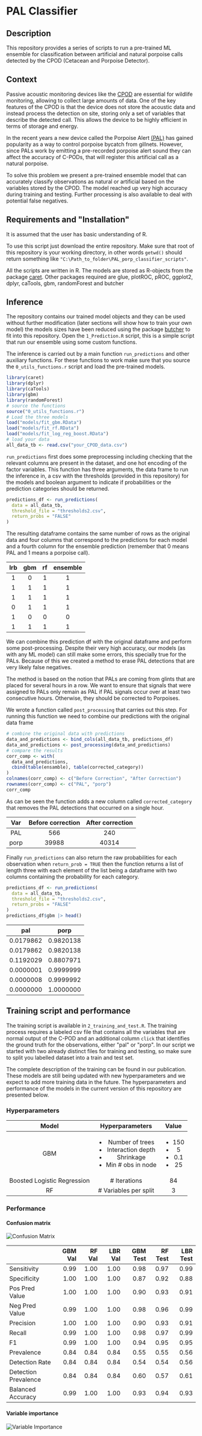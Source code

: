 # PAL Classifier

## Description

This repository provides a series of scripts to run a pre-trained ML ensemble for classification between artificial and natural porpoise calls detected by the CPOD (Cetacean and Porpoise Detector).

## Context

Passive acoustic monitoring devices like the [CPOD](https://www.chelonia.co.uk/cpod.htm)  are essential for wildlife monitoring, allowing to collect large amounts of data. One of the key features of the CPOD is that the device does not store the acoustic data and instead process the detection on site, storing only a set of variables that describe the detected call. This allows the device to be highly efficient in terms of storage and energy.

In the recent years a new device called the Porpoise Alert [(PAL)](https://www.sciencedirect.com/science/article/pii/S0165783620302496?via%3Dihub) has gained popularity as a way to control porpoise bycatch from gillnets. However,  since PALs work by emitting a pre-recorded porpoise alert sound they can affect the accuracy of C-PODs, that will register this artificial call as a natural porpoise.

To solve this problem we present a pre-trained ensemble model that can accurately classify observations as natural or artificial based on the variables stored by the CPOD. The model reached up very high accuracy during training and testing. Further processing is also available to deal with potential false negatives.

## Requirements and "Installation"

It is assumed that the user has basic understanding of R.

To use this script just download the entire repository. Make sure that root of this repository is your working directory, in other words `getwd()` should return something like `"C:\Path_to_folder\PAL_porp_classifier_scripts"`.

All the scripts are written in R. The models are stored as R-objects from the package [caret](https://www.jstatsoft.org/article/view/v028i05). Other packages required are glue, plotROC, pROC, ggplot2, dplyr, caTools, gbm, randomForest and butcher

## Inference

The repository contains our trained model objects and they can be used without further modification (later sections will show how to train your own model) the models sizes have been reduced using the package [butcher](https://butcher.tidymodels.org/) to fit into this repository. Open the `1_Prediction.R` script, this is a simple script that run our ensemble using some custom functions.

The inference  is carried out by a main function `run_predictions` and other auxiliary functions. For these functions to work make sure that you source the `0_utils_functions.r` script and load the pre-trained models.

```r
library(caret)
library(dplyr)
library(caTools)
library(gbm)
library(randomForest)
# source the functions
source("0_utils_functions.r")
# Load the three models
load("models/fit_gbm.RData")
load("models/fit_rf.RData")
load("models/fit_log_reg_boost.RData")
# load your data
all_data_tb <- read.csv("your_CPOD_data.csv")

```

 `run_predictions` first does some  preprocessing  including checking that the relevant columns are present in the dataset, and one hot encoding of the factor variables. This function has three arguments, the  data frame to run the inference in, a csv with the thresholds (provided in this repository) for the models and boolean argument to indicate if probabilities or the prediction categories should be returned.

```r
predictions_df <- run_predictions(
  data = all_data_tb,
  threshold_file = "thresholds2.csv",
  return_probs = "FALSE"
)
```

The resulting dataframe contains the same number of rows as the original data and four columns that correspond to the predictions for each model and a fourth column for the ensemble prediction (remember that 0 means PAL and 1 means a porpoise call).

| lrb| gbm| rf| ensemble|
|:---:|:---:|:--:|:--------:|
| 1  | 0  | 1 |   1     |
| 1  | 1  | 1 |   1     |
| 1  | 1  | 1 |   1     |
| 0  | 1  | 1 |   1     |
| 1  | 0  | 0 |   0     |
| 1  | 1  | 1 |   1     |

We can combine this prediction df  with the original dataframe and perform some post-processing.
Despite their very high accuracy, our models (as with any ML model) can still make some errors, this specially true for the PALs. Because of this we created a method to erase PAL detections that are very likely false negatives.

The method is based on the notion that PALs are coming from glints that are placed for several hours in a row. We want to ensure that signals that were  assigned to PALs only remain as PAL if PAL signals occur over at least two consecutive hours. Otherwise, they should be corrected to Porpoises.

We wrote a function called `post_processing` that carries out this step. For running this function we need to combine our predictions with the original data frame

```r
# combine the original data with predictions
data_and_predictions <- bind_cols(all_data_tb, predictions_df) 
data_and_predictions <- post_processing(data_and_predictions)
# compare the results
corr_comp <- with(
  data_and_predictions,
  cbind(table(ensamble), table(corrected_category))
)
colnames(corr_comp) <- c("Before Correction", "After Correction")
rownames(corr_comp) <- c("PAL", "porp")
corr_comp
```

As can be seen the function adds a new column called `corrected_category` that removes the PAL detections that occurred on a single hour.

|Var |  Before correction|After correction|
|:----:|:-----:|:-----:|
|PAL    |   566|240|
|porp    | 39988|40314|

Finally `run_predictions` can also return the raw probabilities for each observation when  `return_prob = TRUE` then the function returns a list of length three with each element of the list being a dataframe with two columns containing the probability for each category.

```r
predictions_df <- run_predictions(
  data = all_data_tb,
  threshold_file = "thresholds2.csv",
  return_probs = "FALSE"
)
predictions_df$gbm |> head()
```

|    pal    |   porp    |
|:---------:|:---------:|
| 0.0179862 | 0.9820138 |
| 0.0179862 | 0.9820138 |
| 0.1192029 | 0.8807971 |
| 0.0000001 | 0.9999999 |
| 0.0000008 | 0.9999992 |
| 0.0000000 | 1.0000000 |

## Training script and performance

The training script is available in `2_training_and_test.R`. The training process requires a labeled csv file that contains all the variables that are normal output of the C-POD and an additional column `click` that identifies the ground truth for the observations, either "pal" or "porp". In our script we started with two already distinct files for training and testing, so make sure to split  you labelled dataset  into a train and test set.

The complete description of the training can be found in our publication. These models are still being updated with new hyperparameters and we expect to add more training data in the future. The  hyperparameters and performance of the models in the current version of this repository are presented below. 

### Hyperparameters

|Model|Hyperparameters|Value|
|:-----:|:-----:|:-----:|
|GBM| <ul><li>Number of trees </li><li>Interaction depth</li><li> Shrinkage</li> <li>Min # obs in node</li> </ul>|<ul><li>150</li><li>5</li><li>0.1</li> <li>25</li> </ul>|
|Boosted Logistic Regression|# Iterations|84|
|RF|# Variables per split|3|

### Performance

#### Confusion matrix

![Confusion Matrix](img/CF_mat.png)

|                     | GBM  Val| RF Val| LBR Val| GBM Test| RF Test| LBR Test|
|:--------------------|---------:|---------:|---------:|---------:|---------:|---------:|
|Sensitivity          | 0.99| 1.00| 1.00| 0.98| 0.97| 0.99|
|Specificity          | 1.00| 1.00| 1.00| 0.87| 0.92| 0.88|
|Pos Pred Value       | 1.00| 1.00| 1.00| 0.90| 0.93| 0.91|
|Neg Pred Value       | 0.99| 1.00| 1.00| 0.98| 0.96| 0.99|
|Precision            | 1.00| 1.00| 1.00| 0.90| 0.93| 0.91|
|Recall               | 0.99| 1.00| 1.00| 0.98| 0.97| 0.99|
|F1                   | 0.99| 1.00| 1.00| 0.94| 0.95| 0.95|
|Prevalence           | 0.84| 0.84| 0.84| 0.55| 0.55| 0.56|
|Detection Rate       | 0.84| 0.84| 0.84| 0.54| 0.54| 0.56|
|Detection Prevalence | 0.84| 0.84| 0.84| 0.60| 0.57| 0.61|
|Balanced Accuracy    | 0.99| 1.00| 1.00| 0.93| 0.94| 0.93|

#### Variable importance

![Variable Importance](img/varImp.png)

